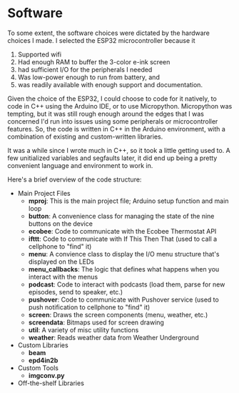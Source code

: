 # Software
To some extent, the software choices were dictated by the hardware choices I made.  I selected the ESP32 microcontroller because it 
1. Supported wifi
2. Had enough RAM to buffer the 3-color e-ink screen
3. had sufficient I/O for the peripherals I needed
4. Was low-power enough to run from battery, and
5. was readily available with enough support and documentation.

Given the choice of the ESP32, I could choose to code for it natively, to code in C++ using the Arduino IDE, or to use Micropython.  Micropython was tempting, but it was still rough enough around the edges that I was concerned I'd run into issues using some peripherals or microcontroller features.  So, the code is written in C++ in the Arduino environment, with a combination of existing and custom-written libraries.

It was a while since I wrote much in C++, so it took a little getting used to. A few unitialized variables and segfaults later, it did end up being a pretty convenient language and environment to work in.

Here's a brief overview of the code structure:

 - Main Project Files
 	- **mproj**: This is the main project file; Arduino setup function and main loop
 	- **button**: A convenience class for managing the state of the nine buttons on the device
 	- **ecobee**: Code to communicate with the Ecobee Thermostat API
 	- **ifttt**: Code to communicate with If This Then That (used to call a cellphone to "find" it)
 	- **menu**: A convience class to display the I/O menu structure that's displayed on the LEDs
 	- **menu_callbacks**: The logic that defines what happens when you interact with the menus
 	- **podcast**: Code to interact with podcasts (load them, parse for new episodes, send to speaker, etc.)
 	- **pushover**: Code to communicate with Pushover service (used to push notification to cellphone to "find" it)
 	- **screen**: Draws the screen components (menu, weather, etc.)
 	- **screendata**: Bitmaps used for screen drawing
 	- **util**: A variety of misc utility functions
 	- **weather**: Reads weather data from Weather Underground
 - Custom Libraries
 	- **beam**
 	- **epd4in2b**
 - Custom Tools
 	- **imgconv.py**
 - Off-the-shelf Libraries
 
 	